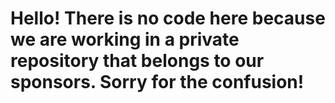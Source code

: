 # Hello! There is no code here because we are working in a private repository that belongs to our sponsors. Sorry for the confusion!
